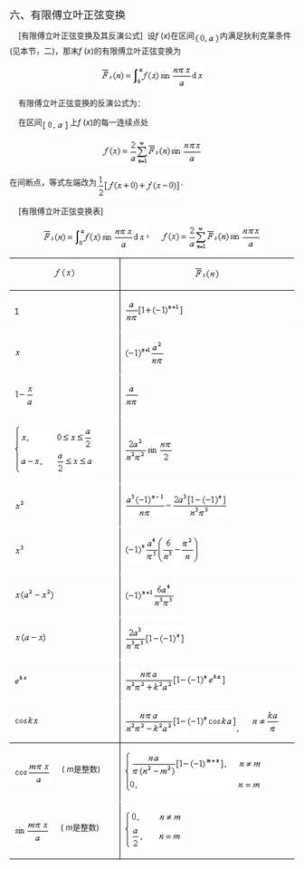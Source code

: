 <div class=Section1>
<p class=MsoNormal><span lang=ZH-CN style='font-size:14.0pt;font-family:宋体_GB2312'>六、有限傅立叶正弦变换</span></p>
<p class=MsoNormal><span lang=EN-US>&nbsp;&nbsp;&nbsp; [</span><span
lang=ZH-CN style='font-family:宋体_GB2312'>有限傅立叶正弦变换及其反演公式</span><span
lang=EN-US>]&nbsp; </span><span lang=ZH-CN style='font-family:宋体_GB2312'>设</span><i><span
lang=EN-US>f</span></i><span lang=EN-US> (<i>x</i>)</span><span lang=ZH-CN
style='font-family:宋体_GB2312'>在区间</span><sub><span lang=EN-US><img width=45
height=21 src="res/17e9d95da129bdd93c34fb6cc6aaaa52_5702_files/image002.gif"
u1:shapes="_x0000_i1025" align=absmiddle></span></sub><span lang=ZH-CN
style='font-family:宋体_GB2312'>内满足狄利克莱条件</span><span lang=EN-US>(</span><span
lang=ZH-CN style='font-family:宋体_GB2312'>见本节，二</span><span lang=EN-US>)</span><span
lang=ZH-CN style='font-family:宋体_GB2312'>，那末</span><i><span lang=EN-US>f</span></i><span
lang=EN-US> (<i>x</i>)</span><span lang=ZH-CN style='font-family:宋体_GB2312'>的有限傅立叶正弦变换为</span></p>
<p class=MsoNormal align=center style='text-align:center'><sub><span
lang=EN-US><img width=183 height=41
src="res/17e9d95da129bdd93c34fb6cc6aaaa52_5702_files/image004.gif"
u1:shapes="_x0000_i1026"></span></sub></p>
<p class=MsoNormal><span lang=EN-US>&nbsp;&nbsp;&nbsp; </span><span lang=ZH-CN
style='font-family:宋体_GB2312'>有限傅立叶正弦变换的反演公式为：</span></p>
<p class=MsoNormal><span lang=EN-US>&nbsp;&nbsp;&nbsp; </span><span lang=ZH-CN
style='font-family:宋体_GB2312'>在区间</span><sub><span lang=EN-US><img width=49
height=19 src="res/17e9d95da129bdd93c34fb6cc6aaaa52_5702_files/image006.gif"
u1:shapes="_x0000_i1027" align=absmiddle></span></sub><span lang=ZH-CN
style='font-family:宋体_GB2312'>上</span><i><span lang=EN-US>f</span></i><span
lang=EN-US> (<i>x</i>)</span><span lang=ZH-CN style='font-family:宋体_GB2312'>的每一连续点处</span></p>
<p class=MsoNormal align=center style='text-align:center'><sub><span
lang=EN-US><img width=179 height=45
src="res/17e9d95da129bdd93c34fb6cc6aaaa52_5702_files/image008.gif"
u1:shapes="_x0000_i1028"></span></sub></p>
<p class=MsoNormal><span lang=ZH-CN style='font-family:宋体_GB2312'>在间断点，等式左端改为</span><sub><span
lang=EN-US><img width=149 height=41
src="res/17e9d95da129bdd93c34fb6cc6aaaa52_5702_files/image010.gif"
u1:shapes="_x0000_i1029" align=absmiddle></span></sub><span lang=EN-US>.</span></p>
<p class=MsoNormal><span lang=EN-US>&nbsp;&nbsp;&nbsp; [</span><span
lang=ZH-CN style='font-family:宋体_GB2312'>有限傅立叶正弦变换表</span><span lang=EN-US>]</span></p>
<p class=MsoNormal align=center style='text-align:center'><sub><span
lang=EN-US><img width=183 height=41
src="res/17e9d95da129bdd93c34fb6cc6aaaa52_5702_files/image012.gif"
u1:shapes="_x0000_i1030" align=absmiddle></span></sub><span lang=ZH-CN
style='font-family:宋体_GB2312'>，</span><span lang=EN-US>&nbsp;&nbsp; <sub><img
width=179 height=45 src="res/17e9d95da129bdd93c34fb6cc6aaaa52_5702_files/image014.gif"
u1:shapes="_x0000_i1031" align=absmiddle></sub></span></p>
<table class=MsoNormalTable border=1 cellspacing=0 cellpadding=0
 style='border-collapse:collapse;border:none'>
 <thead>
  <tr style='height:27.6pt'>
   <td width=244 style='width:182.75pt;border:solid black 1.0pt;border-left:
   solid white 1.0pt;padding:0mm 5.4pt 0mm 5.4pt;height:27.6pt'>
   <p class=MsoNormal align=center style='text-align:center'><sub><span
   lang=EN-US><img width=41 height=21
   src="res/17e9d95da129bdd93c34fb6cc6aaaa52_5702_files/image016.gif"
   u1:shapes="_x0000_i1043"></span></sub></p>
   </td>
   <td width=401 style='width:301.0pt;border-top:solid black 1.0pt;border-left:
   none;border-bottom:solid black 1.0pt;border-right:solid white 1.0pt;
   padding:0mm 5.4pt 0mm 5.4pt;height:27.6pt'>
   <p class=MsoNormal align=center style='text-align:center'><sub><span
   lang=EN-US><img width=47 height=25
   src="res/17e9d95da129bdd93c34fb6cc6aaaa52_5702_files/image018.gif"
   u1:shapes="_x0000_i1044"></span></sub></p>
   </td>
  </tr>
 </thead>
 <tr style='height:27.15pt'>
  <td width=244 style='width:182.75pt;border-top:none;border-left:solid white 1.0pt;
  border-bottom:solid white 1.0pt;border-right:solid black 1.0pt;padding:0mm 5.4pt 0mm 5.4pt;
  height:27.15pt'>
  <p class=MsoNormal><span lang=EN-US>1</span></p>
  </td>
  <td width=401 style='width:301.0pt;border-top:none;border-left:none;
  border-bottom:solid white 1.0pt;border-right:solid white 1.0pt;padding:0mm 5.4pt 0mm 5.4pt;
  height:27.15pt'>
  <p class=MsoNormal><sub><span lang=EN-US><img width=105 height=41
  src="res/17e9d95da129bdd93c34fb6cc6aaaa52_5702_files/image020.gif"
  u1:shapes="_x0000_i1045"></span></sub></p>
  </td>
 </tr>
 <tr style='height:27.15pt'>
  <td width=244 style='width:182.75pt;border-top:none;border-left:solid white 1.0pt;
  border-bottom:solid white 1.0pt;border-right:solid black 1.0pt;padding:0mm 5.4pt 0mm 5.4pt;
  height:27.15pt'>
  <p class=MsoNormal><sub><span lang=EN-US><img width=13 height=15
  src="res/17e9d95da129bdd93c34fb6cc6aaaa52_5702_files/image022.gif"
  u1:shapes="_x0000_i1046"></span></sub></p>
  </td>
  <td width=401 style='width:301.0pt;border-top:none;border-left:none;
  border-bottom:solid white 1.0pt;border-right:solid white 1.0pt;padding:0mm 5.4pt 0mm 5.4pt;
  height:27.15pt'>
  <p class=MsoNormal><sub><span lang=EN-US><img width=73 height=44
  src="res/17e9d95da129bdd93c34fb6cc6aaaa52_5702_files/image024.gif"
  u1:shapes="_x0000_i1047"></span></sub></p>
  </td>
 </tr>
 <tr style='height:27.15pt'>
  <td width=244 style='width:182.75pt;border-top:none;border-left:solid white 1.0pt;
  border-bottom:solid white 1.0pt;border-right:solid black 1.0pt;padding:0mm 5.4pt 0mm 5.4pt;
  height:27.15pt'>
  <p class=MsoNormal><sub><span lang=EN-US><img width=36 height=41
  src="res/17e9d95da129bdd93c34fb6cc6aaaa52_5702_files/image026.gif"
  u1:shapes="_x0000_i1048"></span></sub></p>
  </td>
  <td width=401 style='width:301.0pt;border-top:none;border-left:none;
  border-bottom:solid white 1.0pt;border-right:solid white 1.0pt;padding:0mm 5.4pt 0mm 5.4pt;
  height:27.15pt'>
  <p class=MsoNormal><sub><span lang=EN-US><img width=27 height=41
  src="res/17e9d95da129bdd93c34fb6cc6aaaa52_5702_files/image028.gif"
  u1:shapes="_x0000_i1049"></span></sub></p>
  </td>
 </tr>
 <tr style='height:27.15pt'>
  <td width=244 style='width:182.75pt;border-top:none;border-left:solid white 1.0pt;
  border-bottom:solid white 1.0pt;border-right:solid black 1.0pt;padding:0mm 5.4pt 0mm 5.4pt;
  height:27.15pt'>
  <p class=MsoNormal><sub><span lang=EN-US><img width=141 height=88
  src="res/17e9d95da129bdd93c34fb6cc6aaaa52_5702_files/image030.gif"
  u1:shapes="_x0000_i1050"></span></sub></p>
  </td>
  <td width=401 style='width:301.0pt;border-top:none;border-left:none;
  border-bottom:solid white 1.0pt;border-right:solid white 1.0pt;padding:0mm 5.4pt 0mm 5.4pt;
  height:27.15pt'>
  <p class=MsoNormal><sub><span lang=EN-US><img width=87 height=44
  src="res/17e9d95da129bdd93c34fb6cc6aaaa52_5702_files/image032.gif"
  u1:shapes="_x0000_i1051"></span></sub></p>
  </td>
 </tr>
 <tr style='height:27.15pt'>
  <td width=244 style='width:182.75pt;border-top:none;border-left:solid white 1.0pt;
  border-bottom:solid white 1.0pt;border-right:solid black 1.0pt;padding:0mm 5.4pt 0mm 5.4pt;
  height:27.15pt'>
  <p class=MsoNormal><sub><span lang=EN-US><img width=19 height=21
  src="res/17e9d95da129bdd93c34fb6cc6aaaa52_5702_files/image034.gif"
  u1:shapes="_x0000_i1052"></span></sub></p>
  </td>
  <td width=401 style='width:301.0pt;border-top:none;border-left:none;
  border-bottom:solid white 1.0pt;border-right:solid white 1.0pt;padding:0mm 5.4pt 0mm 5.4pt;
  height:27.15pt'>
  <p class=MsoNormal><sub><span lang=EN-US><img width=183 height=44
  src="res/17e9d95da129bdd93c34fb6cc6aaaa52_5702_files/image036.gif"
  u1:shapes="_x0000_i1053"></span></sub></p>
  </td>
 </tr>
 <tr style='height:27.15pt'>
  <td width=244 style='width:182.75pt;border-top:none;border-left:solid white 1.0pt;
  border-bottom:solid white 1.0pt;border-right:solid black 1.0pt;padding:0mm 5.4pt 0mm 5.4pt;
  height:27.15pt'>
  <p class=MsoNormal><sub><span lang=EN-US><img width=19 height=21
  src="res/17e9d95da129bdd93c34fb6cc6aaaa52_5702_files/image038.gif"
  u1:shapes="_x0000_i1054"></span></sub></p>
  </td>
  <td width=401 style='width:301.0pt;border-top:none;border-left:none;
  border-bottom:solid white 1.0pt;border-right:solid white 1.0pt;padding:0mm 5.4pt 0mm 5.4pt;
  height:27.15pt'>
  <p class=MsoNormal><sub><span lang=EN-US><img width=132 height=51
  src="res/17e9d95da129bdd93c34fb6cc6aaaa52_5702_files/image040.gif"
  u1:shapes="_x0000_i1055"></span></sub></p>
  </td>
 </tr>
 <tr style='height:27.15pt'>
  <td width=244 style='width:182.75pt;border-top:none;border-left:solid white 1.0pt;
  border-bottom:solid white 1.0pt;border-right:solid black 1.0pt;padding:0mm 5.4pt 0mm 5.4pt;
  height:27.15pt'>
  <p class=MsoNormal><sub><span lang=EN-US><img width=73 height=24
  src="res/17e9d95da129bdd93c34fb6cc6aaaa52_5702_files/image042.gif"
  u1:shapes="_x0000_i1056"></span></sub></p>
  </td>
  <td width=401 style='width:301.0pt;border-top:none;border-left:none;
  border-bottom:solid white 1.0pt;border-right:solid white 1.0pt;padding:0mm 5.4pt 0mm 5.4pt;
  height:27.15pt'>
  <p class=MsoNormal><sub><span lang=EN-US><img width=91 height=44
  src="res/17e9d95da129bdd93c34fb6cc6aaaa52_5702_files/image044.gif"
  u1:shapes="_x0000_i1057"></span></sub></p>
  </td>
 </tr>
 <tr style='height:27.15pt'>
  <td width=244 style='width:182.75pt;border-top:none;border-left:solid white 1.0pt;
  border-bottom:solid white 1.0pt;border-right:solid black 1.0pt;padding:0mm 5.4pt 0mm 5.4pt;
  height:27.15pt'>
  <p class=MsoNormal><sub><span lang=EN-US><img width=59 height=21
  src="res/17e9d95da129bdd93c34fb6cc6aaaa52_5702_files/image046.gif"
  u1:shapes="_x0000_i1058"></span></sub></p>
  </td>
  <td width=401 style='width:301.0pt;border-top:none;border-left:none;
  border-bottom:solid white 1.0pt;border-right:solid white 1.0pt;padding:0mm 5.4pt 0mm 5.4pt;
  height:27.15pt'>
  <p class=MsoNormal><sub><span lang=EN-US><img width=107 height=44
  src="res/17e9d95da129bdd93c34fb6cc6aaaa52_5702_files/image048.gif"
  u1:shapes="_x0000_i1059"></span></sub></p>
  </td>
 </tr>
 <tr style='height:27.15pt'>
  <td width=244 style='width:182.75pt;border-top:none;border-left:solid white 1.0pt;
  border-bottom:solid white 1.0pt;border-right:solid black 1.0pt;padding:0mm 5.4pt 0mm 5.4pt;
  height:27.15pt'>
  <p class=MsoNormal><sub><span lang=EN-US><img width=25 height=21
  src="res/17e9d95da129bdd93c34fb6cc6aaaa52_5702_files/image050.gif"
  u1:shapes="_x0000_i1060"></span></sub></p>
  </td>
  <td width=401 style='width:301.0pt;border-top:none;border-left:none;
  border-bottom:solid white 1.0pt;border-right:solid white 1.0pt;padding:0mm 5.4pt 0mm 5.4pt;
  height:27.15pt'>
  <p class=MsoNormal><sub><span lang=EN-US><img width=180 height=41
  src="res/17e9d95da129bdd93c34fb6cc6aaaa52_5702_files/image052.gif"
  u1:shapes="_x0000_i1061"></span></sub></p>
  </td>
 </tr>
 <tr style='height:44.75pt'>
  <td width=244 style='width:182.75pt;border-top:none;border-left:solid white 1.0pt;
  border-bottom:solid windowtext 1.0pt;border-right:solid black 1.0pt;
  padding:0mm 5.4pt 0mm 5.4pt;height:44.75pt'>
  <p class=MsoNormal><sub><span lang=EN-US><img width=45 height=21
  src="res/17e9d95da129bdd93c34fb6cc6aaaa52_5702_files/image054.gif"
  u1:shapes="_x0000_i1062"></span></sub></p>
  </td>
  <td width=401 style='width:301.0pt;border-top:none;border-left:none;
  border-bottom:solid windowtext 1.0pt;border-right:solid white 1.0pt;
  padding:0mm 5.4pt 0mm 5.4pt;height:44.75pt'>
  <p class=MsoNormal><sub><span lang=EN-US><img width=199 height=41
  src="res/17e9d95da129bdd93c34fb6cc6aaaa52_5702_files/image056.gif"
  u1:shapes="_x0000_i1063"></span></sub><span lang=EN-US>,&nbsp;&nbsp;&nbsp;&nbsp;&nbsp;
  <sub><img width=51 height=41
  src="res/17e9d95da129bdd93c34fb6cc6aaaa52_5702_files/image058.gif"
  u1:shapes="_x0000_i1064"></sub></span></p>
  </td>
 </tr>
 <tr style='height:27.15pt'>
  <td width=244 style='width:182.75pt;border-top:none;border-left:solid white 1.0pt;
  border-bottom:solid white 1.0pt;border-right:solid black 1.0pt;padding:0mm 5.4pt 0mm 5.4pt;
  height:27.15pt'>
  <p class=MsoNormal><sub><span lang=EN-US><img width=65 height=41
  src="res/17e9d95da129bdd93c34fb6cc6aaaa52_5702_files/image060.gif"
  u1:shapes="_x0000_i1065" align=absmiddle></span></sub><span lang=EN-US>&nbsp;&nbsp;&nbsp;
  &nbsp;( <i>m</i></span><span lang=ZH-CN style='font-family:宋体_GB2312'>是整数</span><span
  lang=EN-US>)</span></p>
  </td>
  <td width=401 style='width:301.0pt;border-top:none;border-left:none;
  border-bottom:solid white 1.0pt;border-right:solid white 1.0pt;padding:0mm 5.4pt 0mm 5.4pt;
  height:27.15pt'>
  <p class=MsoNormal><sub><span lang=EN-US><img width=245 height=72
  src="res/17e9d95da129bdd93c34fb6cc6aaaa52_5702_files/image062.gif"
  u1:shapes="_x0000_i1066"></span></sub></p>
  </td>
 </tr>
 <tr style='height:27.15pt'>
  <td width=244 style='width:182.75pt;border-top:none;border-left:solid white 1.0pt;
  border-bottom:solid black 1.0pt;border-right:solid black 1.0pt;padding:0mm 5.4pt 0mm 5.4pt;
  height:27.15pt'>
  <p class=MsoNormal><sub><span lang=EN-US><img width=63 height=41
  src="res/17e9d95da129bdd93c34fb6cc6aaaa52_5702_files/image064.gif"
  u1:shapes="_x0000_i1067" align=absmiddle></span></sub><span lang=EN-US>&nbsp;&nbsp;&nbsp;&nbsp;
  ( <i>m</i></span><span lang=ZH-CN style='font-family:宋体_GB2312'>是整数</span><span
  lang=EN-US>)</span></p>
  </td>
  <td width=401 style='width:301.0pt;border-top:none;border-left:none;
  border-bottom:solid black 1.0pt;border-right:solid white 1.0pt;padding:0mm 5.4pt 0mm 5.4pt;
  height:27.15pt'>
  <p class=MsoNormal><sub><span lang=EN-US><img width=103 height=69
  src="res/17e9d95da129bdd93c34fb6cc6aaaa52_5702_files/image066.gif"
  u1:shapes="_x0000_i1068"></span></sub></p>
  </td>
 </tr>
</table>
<p class=MsoNormal align=left style='margin:0mm;margin-bottom:.0001pt;
text-align:left'><span lang=EN-US style='font-family:宋体'>&nbsp;</span></p>
</div>